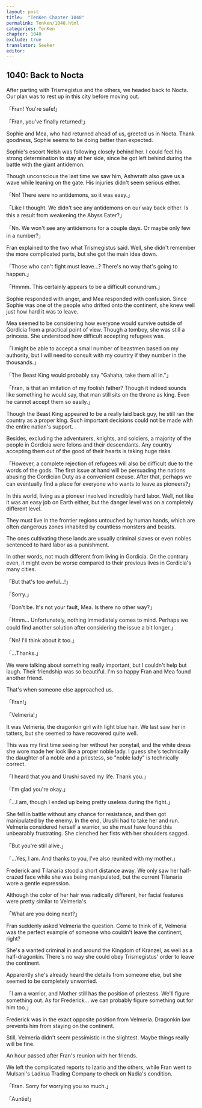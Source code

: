 ```yaml
---
layout: post
title:  "TenKen Chapter 1040"
permalink: Tenken/1040.html
categories: TenKen
chapter: 1040
exclude: true
translator: Seeker
editor: 
---
```

<h2>1040: Back to Nocta</h2>

After parting with Trismegistus and the others, we headed back to Nocta. Our plan was to rest up in this city before moving out.

「Fran! You're safe!」

「Fran, you've finally returned!」

Sophie and Mea, who had returned ahead of us, greeted us in Nocta. Thank goodness, Sophie seems to be doing better than expected.

Sophie's escort Nelsh was following closely behind her. I could feel his strong determination to stay at her side, since he got left behind during the battle with the giant antidemon.

Though unconscious the last time we saw him, Ashwrath also gave us a wave while leaning on the gate. His injuries didn't seem serious either.

「Nn! There were no antidemons, so it was easy.」

「Like I thought. We didn't see any antidemons on our way back either. Is this a result from weakening the Abyss Eater?」

「Nn. We won't see any antidemons for a couple days. Or maybe only few in a number?」

Fran explained to the two what Trismegistus said. Well, she didn't remember the more complicated parts, but she got the main idea down.

「Those who can't fight must leave...? There's no way that's going to happen.」

「Hmmm. This certainly appears to be a difficult conundrum.」

Sophie responded with anger, and Mea responded with confusion. Since Sophie was one of the people who drifted onto the continent, she knew well just how hard it was to leave.

Mea seemed to be considering how everyone would survive outside of Gordicia from a practical point of view. Though a tomboy, she was still a princess. She understood how difficult accepting refugees was.

「I might be able to accept a small number of beastmen based on my authority, but I will need to consult with my country if they number in the thousands.」

「The Beast King would probably say "Gahaha, take them all in."」

「Fran, is that an imitation of my foolish father? Though it indeed sounds like something he would say, that man still sits on the throne as king. Even he cannot accept them so easily.」

Though the Beast King appeared to be a really laid back guy, he still ran the country as a proper king. Such important decisions could not be made with the entire nation's support.

Besides, excluding the adventurers, knights, and soldiers, a majority of the people in Gordicia were felons and their descendants. Any country accepting them out of the good of their hearts is taking huge risks.

「However, a complete rejection of refugees will also be difficult due to the words of the gods. The first issue at hand will be persuading the nations abusing the Gordician Duty as a convenient excuse. After that, perhaps we can eventually find a place for everyone who wants to leave as pioneers?」

In this world, living as a pioneer involved incredibly hard labor. Well, not like it was an easy job on Earth either, but the danger level was on a completely different level.

They must live in the frontier regions untouched by human hands, which are often dangerous zones inhabited by countless monsters and beasts.

The ones cultivating these lands are usually criminal slaves or even nobles sentenced to hard labor as a punishment.

In other words, not much different from living in Gordicia. On the contrary even, it might even be worse compared to their previous lives in Gordicia's many cities.

「But that's too awful...!」

「Sorry.」

「Don't be. It's not your fault, Mea. Is there no other way?」

「Hmm... Unfortunately, nothing immediately comes to mind. Perhaps we could find another solution after considering the issue a bit longer.」

「Nn! I'll think about it too.」

「...Thanks.」

We were talking about something really important, but I couldn't help but laugh. Their friendship was so beautiful. I'm so happy Fran and Mea found another friend.

That's when someone else approached us.

「Fran!」

「Velmeria!」

It was Velmeria, the dragonkin girl with light blue hair. We last saw her in tatters, but she seemed to have recovered quite well.

This was my first time seeing her without her ponytail, and the white dress she wore made her look like a proper noble lady. I guess she's technically the daughter of a noble and a priestess, so "noble lady" is technically correct.

「I heard that you and Urushi saved my life. Thank you.」

「I'm glad you're okay.」

「...I am, though I ended up being pretty useless during the fight.」

She fell in battle without any chance for resistance, and then got manipulated by the enemy. In the end, Urushi had to take her and run. Velmeria considered herself a warrior, so she must have found this unbearably frustrating. She clenched her fists with her shoulders sagged.

「But you're still alive.」

「...Yes, I am. And thanks to you, I've also reunited with my mother.」

Frederick and Tilanaria stood a short distance away. We only saw her half-crazed face while she was being manipulated, but the current Tilanaria wore a gentle expression.

Although the color of her hair was radically different, her facial features were pretty similar to Velmeria's.

「What are you doing next?」

Fran suddenly asked Velmeria the question. Come to think of it, Velmeria was the perfect example of someone who couldn't leave the continent, right?

She's a wanted criminal in and around the Kingdom of Kranzel, as well as a half-dragonkin. There's no way she could obey Trismegistus' order to leave the continent.

Apparently she's already heard the details from someone else, but she seemed to be completely unworried.

「I am a warrior, and Mother still has the position of priestess. We'll figure something out. As for Frederick... we can probably figure something out for him too.」

Frederick was in the exact opposite position from Velmeria. Dragonkin law prevents him from staying on the continent.

Still, Velmeria didn't seem pessimistic in the slightest. Maybe things really will be fine.

An hour passed after Fran's reunion with her friends.

We left the complicated reports to Izario and the others, while Fran went to Mulsani's Ladirua Trading Company to check on Nadia's condition.

「Fran. Sorry for worrying you so much.」

「Auntie!」



